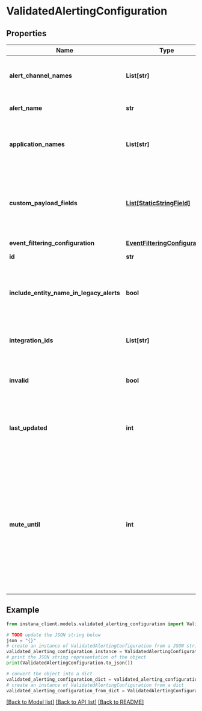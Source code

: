 # ValidatedAlertingConfiguration


## Properties

Name | Type | Description | Notes
------------ | ------------- | ------------- | -------------
**alert_channel_names** | **List[str]** | Set of Alert Channel names added in the Alert Configuration. | [optional] 
**alert_name** | **str** | Name of the Alert Configuration. | 
**application_names** | **List[str]** | Set of Application Perspective names added in the Alert Configuration. | [optional] 
**custom_payload_fields** | [**List[StaticStringField]**](StaticStringField.md) | Custom payload fields to send additional information in the alert notifications. Can be left empty. | 
**event_filtering_configuration** | [**EventFilteringConfiguration**](EventFilteringConfiguration.md) |  | 
**id** | **str** | ID of the Alert Configuration. | 
**include_entity_name_in_legacy_alerts** | **bool** | To include the entity name in a legacy alert based on built-in/custom events. | [optional] 
**integration_ids** | **List[str]** | List of Alert Channel IDs added in this Alert Configuration. | 
**invalid** | **bool** | Flag to show whether the Alert Configuration is valid. | [optional] 
**last_updated** | **int** | Unix timestamp representing the time the configuration was last updated. | [optional] 
**mute_until** | **int** | Timer dictating how long the Alert Configuration will stay muted. A value of &#x60;0&#x60; means the Alert Configuration is currently enabled. Otherwise, the Alert Configuration is currently disabled (muted). | [optional] 

## Example

```python
from instana_client.models.validated_alerting_configuration import ValidatedAlertingConfiguration

# TODO update the JSON string below
json = "{}"
# create an instance of ValidatedAlertingConfiguration from a JSON string
validated_alerting_configuration_instance = ValidatedAlertingConfiguration.from_json(json)
# print the JSON string representation of the object
print(ValidatedAlertingConfiguration.to_json())

# convert the object into a dict
validated_alerting_configuration_dict = validated_alerting_configuration_instance.to_dict()
# create an instance of ValidatedAlertingConfiguration from a dict
validated_alerting_configuration_from_dict = ValidatedAlertingConfiguration.from_dict(validated_alerting_configuration_dict)
```
[[Back to Model list]](../README.md#documentation-for-models) [[Back to API list]](../README.md#documentation-for-api-endpoints) [[Back to README]](../README.md)


